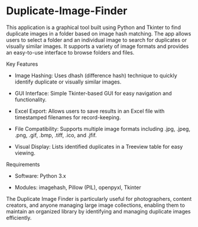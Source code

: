 # Duplicate-Image-Finder

This application is a graphical tool built using Python and Tkinter to find duplicate images in a folder based on image hash matching. The app allows users to select a folder and an individual image to search for duplicates or visually similar images. It supports a variety of image formats and provides an easy-to-use interface to browse folders and files.


Key Features

  - Image Hashing: Uses dhash (difference hash) technique to quickly identify duplicate or visually similar images.

  - GUI Interface: Simple Tkinter-based GUI for easy navigation and functionality.
  
  - Excel Export: Allows users to save results in an Excel file with timestamped filenames for record-keeping.
  
  - File Compatibility: Supports multiple image formats including .jpg, .jpeg, .png, .gif, .bmp, .tiff, .ico, and .jfif.
  
  - Visual Display: Lists identified duplicates in a Treeview table for easy viewing.


Requirements

  - Software: Python 3.x

  - Modules: imagehash, Pillow (PIL), openpyxl, Tkinter


The Duplicate Image Finder is particularly useful for photographers, content creators, and anyone managing large image collections, enabling them to maintain an organized library by identifying and managing duplicate images efficiently.
